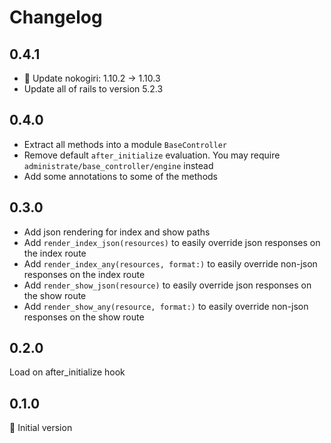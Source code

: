 # Changelog

## 0.4.1

- 🚨 Update nokogiri: 1.10.2 → 1.10.3
- Update all of rails to version 5.2.3

## 0.4.0

- Extract all methods into a module `BaseController`
- Remove default `after_initialize` evaluation. You may require `administrate/base_controller/engine` instead
- Add some annotations to some of the methods

## 0.3.0

- Add json rendering for index and show paths
- Add `render_index_json(resources)` to easily override json responses on the index route
- Add `render_index_any(resources, format:)` to easily override non-json responses on the index route
- Add `render_show_json(resource)` to easily override json responses on the show route
- Add `render_show_any(resource, format:)` to easily override non-json responses on the show route

## 0.2.0

Load on after_initialize hook

## 0.1.0

:baby: Initial version

